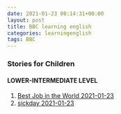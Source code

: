 ```yaml
---
date: 2021-01-23 00:14:31+00:00
layout: post
title: BBC learning english
categories: learningenglish
tags: BBC
---
```


### Stories for Children
#### LOWER-INTERMEDIATE LEVEL

1. [Best Job in the World 2021-01-23](https://www.bbc.co.uk/learningenglish/english/features/childrens-stories/bestjobintheworld)
1. [sickday 2021-01-23](https://www.bbc.co.uk/learningenglish/english/features/childrens-stories/sickday) 




